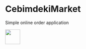 # CebimdekiMarket
Simple online order application


<img src="[https://github.com/favicon.ico](https://github.com/Slankss/ImagesOfApplications/blob/master/CebimdekiMarketSS1.png)" width="48">
